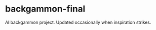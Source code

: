 backgammon-final
================
AI backgammon project. Updated occasionally when inspiration strikes.